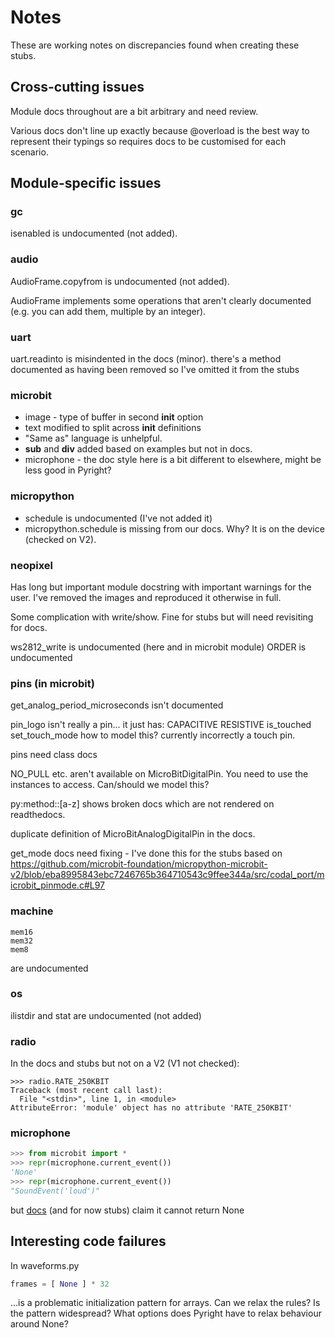 # Notes

These are working notes on discrepancies found when creating these stubs.

## Cross-cutting issues

Module docs throughout are a bit arbitrary and need review.

Various docs don't line up exactly because @overload is the best way to represent their typings so requires docs to be customised for each scenario.

## Module-specific issues

### gc

isenabled is undocumented (not added).

### audio

AudioFrame.copyfrom is undocumented (not added).

AudioFrame implements some operations that aren't clearly documented (e.g. you can add them, multiple by an integer).

### uart

uart.readinto is misindented in the docs (minor).
there's a method documented as having been removed so I've omitted it from the stubs

### microbit

- image - type of buffer in second __init__ option
- text modified to split across __init__ definitions
- "Same as" language is unhelpful.
- __sub__ and __div__ added based on examples but not in docs.
- microphone - the doc style here is a bit different to elsewhere, might be less good in Pyright?

### micropython

- schedule is undocumented (I've not added it)
- micropython.schedule is missing from our docs. Why? It is on the device (checked on V2).

### neopixel

Has long but important module docstring with important warnings for the user.
I've removed the images and reproduced it otherwise in full.

Some complication with write/show. Fine for stubs but will need revisiting for docs.

ws2812_write is undocumented (here and in microbit module)
ORDER is undocumented

### pins (in microbit)

get_analog_period_microseconds isn't documented

pin_logo isn't really a pin... it just has:
		CAPACITIVE
		RESISTIVE
		is_touched
		set_touch_mode
how to model this? currently incorrectly a touch pin.

pins need class docs

NO_PULL etc. aren't available on MicroBitDigitalPin. You need to use the instances
to access. Can/should we model this?

py:method::[a-z] shows broken docs which are not rendered on readthedocs.

duplicate definition of MicroBitAnalogDigitalPin in the docs.

get_mode docs need fixing - I've done this for the stubs based on
https://github.com/microbit-foundation/micropython-microbit-v2/blob/eba8995843ebc7246765b364710543c9ffee344a/src/codal_port/microbit_pinmode.c#L97

### machine

	mem16
	mem32
	mem8
are undocumented

### os

ilistdir and stat are undocumented (not added)

### radio

In the docs and stubs but not on a V2 (V1 not checked):

```
>>> radio.RATE_250KBIT
Traceback (most recent call last):
  File "<stdin>", line 1, in <module>
AttributeError: 'module' object has no attribute 'RATE_250KBIT'
```

### microphone

```python
>>> from microbit import *
>>> repr(microphone.current_event())
'None'
>>> repr(microphone.current_event())
"SoundEvent('loud')"
```

but [docs](https://microbit-micropython.readthedocs.io/en/v2-docs/microphone.html#microbit.microphone.current_event) (and for now stubs) claim it cannot return None

## Interesting code failures

In waveforms.py

```python
frames = [ None ] * 32
```

...is a problematic initialization pattern for arrays. Can we relax the rules?
Is the pattern widespread? What options does Pyright have to relax behaviour around None?
